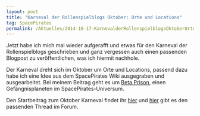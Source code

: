 ```yaml
---
layout: post
title: "Karneval der Rollenspielblogs Oktober: Orte und Locations"
tag: SpacePirates
permalink: /Aktuelles/2014-10-17-KarnevalderRollenspielblogsOktoberOrteundLocations
---
```


Jetzt habe ich mich mal wieder aufgerafft und etwas für den Karneval der Rollenspielblogs geschrieben und ganz vergessen auch einen passenden Blogpost zu veröffentlichen, was ich hiermit nachhole.

Der Karneval dreht sich im Oktober um Orte und Locations, passend dazu habe ich eine Idee aus dem SpacePirates Wiki ausgegraben und ausgearbeitet. Bei meinem Beitrag geht es um [Beta Prison](https://spacepirates.jcgames.de/Weltraum/Freihandelszone/Beta_Prison/), einen Gefängnisplaneten im SpacePirates-Universum.

Den Startbeitrag zum Oktober Karneval findet ihr [hier](http:/richtig.spielleiten.de/2014/10/01/karneval-der-rollenspielblogs-orte-und-locations/) und [hier](http:/forum.rsp-blogs.de/rsp-karneval/orte-und-locations-%28oktober-2014%29/) gibt es den passenden Thread im Forum.
